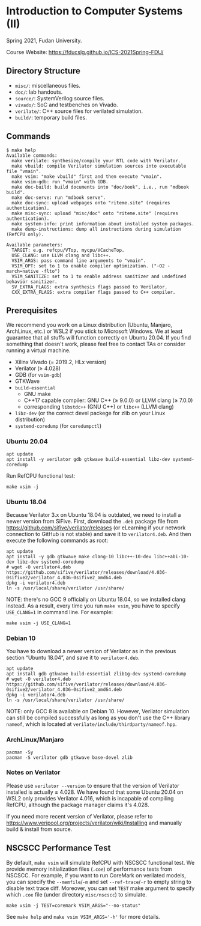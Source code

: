 # Introduction to Computer Systems (II)

Spring 2021, Fudan University.

Course Website: <https://fducslg.github.io/ICS-2021Spring-FDU/>

## Directory Structure

* `misc/`: miscellaneous files.
* `doc/`: lab handouts.
* `source/`: SystemVerilog source files.
* `vivado/`: SoC and testbenches on Vivado.
* `verilate/`: C++ source files for verilated simulation.
* `build/`: temporary build files.

## Commands

```plaintext
$ make help
Available commands:
  make verilate: synthesize/compile your RTL code with Verilator.
  make vbuild: compile Verilator simulation sources into executable file "vmain".
  make vsim: "make vbuild" first and then execute "vmain".
  make vsim-gdb: run "vmain" with GDB.
  make doc-build: build documents into "doc/book", i.e., run "mdbook build".
  make doc-serve: run "mdbook serve".
  make doc-sync: upload webpages onto "riteme.site" (requires authentication).
  make misc-sync: upload "misc/doc" onto "riteme.site" (requires authentication).
  make system-info: print information about installed system packages.
  make dump-instructions: dump all instructions during simulation (RefCPU only).

Available parameters:
  TARGET: e.g. refcpu/VTop, mycpu/VCacheTop.
  USE_CLANG: use LLVM clang and libc++.
  VSIM_ARGS: pass command line arguments to "vmain".
  VSIM_OPT: set to 1 to enable compiler optimization. ("-O2 -march=native -flto")
  VSIM_SANITIZE: set to 1 to enable address sanitizer and undefined behavior sanitizer.
  SV_EXTRA_FLAGS: extra synthesis flags passed to Verilator.
  CXX_EXTRA_FLAGS: extra compiler flags passed to C++ compiler.
```

## Prerequisites

We recommend you work on a Linux distribution (Ubuntu, Manjaro, ArchLinux, etc.) or WSL2 if you stick to Microsoft Windows. We at least guarantee that all stuffs will function correctly on Ubuntu 20.04. If you find something that doesn't work, please feel free to contact TAs or consider running a virtual machine.

* Xilinx Vivado (= 2019.2, HLx version)
* Verilator (≥ 4.028)
* GDB (for `vsim-gdb`)
* GTKWave
* `build-essential`
    * GNU make
    * C++17 capable compiler: GNU C++ (≥ 9.0.0) or LLVM clang (≥ 7.0.0)
    * corresponding `libstdc++` (GNU C++) or `libc++` (LLVM clang)
* `libz-dev` (or the correct devel packege for zlib on your Linux distribution)
* `systemd-coredump` (for `coredumpctl`)

### Ubuntu 20.04

```shell
apt update
apt install -y verilator gdb gtkwave build-essential libz-dev systemd-coredump
```

Run RefCPU functional test:

```shell
make vsim -j
```

### Ubuntu 18.04

Because Verilator 3.x on Ubuntu 18.04 is outdated, we need to install a newer version from SiFive. First, download the `.deb` package file from <https://github.com/sifive/verilator/releases> (or eLearning if your network connection to GitHub is not stable) and save it to `verilator4.deb`. And then execute the following commands as root:

```shell
apt update
apt install -y gdb gtkwave make clang-10 libc++-10-dev libc++abi-10-dev libz-dev systemd-coredump
# wget -O verilator4.deb https://github.com/sifive/verilator/releases/download/4.036-0sifive2/verilator_4.036-0sifive2_amd64.deb
dpkg -i verilator4.deb
ln -s /usr/local/share/verilator /usr/share/
```

NOTE: there's no GCC 9 officially on Ubuntu 18.04, so we installed clang instead. As a result, every time you run `make vsim`, you have to specify `USE_CLANG=1` in command line. For example:

```shell
make vsim -j USE_CLANG=1
```

### Debian 10

You have to download a newer version of Verilator as in the previous section “Ubuntu 18.04”, and save it to `verilator4.deb`.

```shell
apt update
apt install gdb gtkwave build-essential zlib1g-dev systemd-coredump
# wget -O verilator4.deb https://github.com/sifive/verilator/releases/download/4.036-0sifive2/verilator_4.036-0sifive2_amd64.deb
dpkg -i verilator4.deb
ln -s /usr/local/share/verilator /usr/share/
```

NOTE: only GCC 8 is available on Debian 10. However, Verilator simulation can still be compiled successfully as long as you don't use the C++ library `nameof`, which is located at `verilate/include/thirdparty/nameof.hpp`.

### ArchLinux/Manjaro

```
pacman -Sy
pacman -S verilator gdb gtkwave base-devel zlib
```

### Notes on Verilator

Please use `verilator --version` to ensure that the version of Verilator installed is actually ≥ 4.028. We have found that some Ubuntu 20.04 on WSL2 only provides Verilator 4.016, which is incapable of compiling RefCPU, although the package manager claims it's 4.028.

If you need more recent version of Verilator, please refer to <https://www.veripool.org/projects/verilator/wiki/Installing> and manually build & install from source.

## NSCSCC Performance Test

By default, `make vsim` will simulate RefCPU with NSCSCC functional test. We provide memory initialization files (`.coe`) of performance tests from NSCSCC. For example, if you want to run CoreMark on verilated models, you can specify the `--memfile`/`-m` and set `--ref-trace`/`-r` to empty string to disable text trace diff. Moreover, you can set `TEST` make argument to specify which `.coe` file (under directory `misc/nscscc`) to simulate.

```shell
make vsim -j TEST=coremark VSIM_ARGS="--no-status"
```

See `make help` and `make vsim VSIM_ARGS='-h'` for more details.
